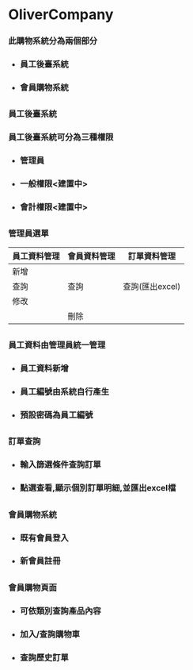 # OliverCompany

### 此購物系統分為兩個部分
- ### 員工後臺系統
- ### 會員購物系統

##
### 員工後臺系統
### 員工後臺系統可分為三種權限
- ### 管理員
- ### 一般權限<建置中>
- ### 會計權限<建置中>


##
### 管理員選單
| 員工資料管理 | 會員資料管理 | 訂單資料管理 |
| -------- | -------- | -------- |
|   新增   |      |      |
|   查詢   |   查詢   |   查詢(匯出excel)   |
|   修改   |      |      |
|          |   刪除   |      |


##
### 員工資料由管理員統一管理
- ### 員工資料新增
- ### 員工編號由系統自行產生
- ### 預設密碼為員工編號

##
### 訂單查詢
- ### 輸入篩選條件查詢訂單
- ### 點選查看,顯示個別訂單明細,並匯出excel檔

##
### 會員購物系統
- ### 既有會員登入
- ### 新會員註冊

##
### 會員購物頁面
- ### 可依類別查詢產品內容
- ### 加入/查詢購物車
- ### 查詢歷史訂單







<!--[google](https://google.com)-->

<!--[doc檔](Annotation.docx)-->

<!--[JAVA檔](OliverCompany/src/main/java/vo/CartTable.java)-->
